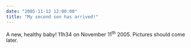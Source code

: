 ```yaml
---
date: "2005-11-12 12:00:00"
title: "My second son has arrived!"
---
```




A new, healthy baby! 11h34 on November 11<sup>th</sup> 2005. Pictures should come later.

